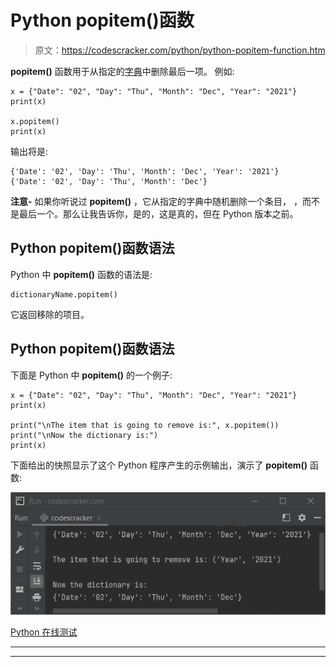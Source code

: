 # Python popitem()函数

> 原文：<https://codescracker.com/python/python-popitem-function.htm>

**popitem()** 函数用于从指定的[字典](/python/python-dictionary.htm)中删除最后一项。 例如:

```
x = {"Date": "02", "Day": "Thu", "Month": "Dec", "Year": "2021"}
print(x)

x.popitem()
print(x)
```

输出将是:

```
{'Date': '02', 'Day': 'Thu', 'Month': 'Dec', 'Year': '2021'}
{'Date': '02', 'Day': 'Thu', 'Month': 'Dec'}
```

**注意-** 如果你听说过 **popitem()** ，它从指定的字典中随机删除一个条目， ，而不是最后一个。那么让我告诉你，是的，这是真的，但在 Python 版本之前。

## Python popitem()函数语法

Python 中 **popitem()** 函数的语法是:

```
dictionaryName.popitem()
```

它返回移除的项目。

## Python popitem()函数语法

下面是 Python 中 **popitem()** 的一个例子:

```
x = {"Date": "02", "Day": "Thu", "Month": "Dec", "Year": "2021"}
print(x)

print("\nThe item that is going to remove is:", x.popitem())
print("\nNow the dictionary is:")
print(x)
```

下面给出的快照显示了这个 Python 程序产生的示例输出，演示了 **popitem()** 函数:

![python popitem function](img/b70efea720f02051bb1b29274c934479.png)

[Python 在线测试](/exam/showtest.php?subid=10)

* * *

* * *